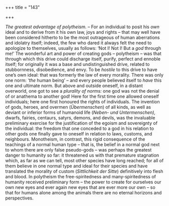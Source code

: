 +++
title = "143"

+++

*The greatest advantage of polytheism.* – For an individual to posit his *own* ideal and to derive from it his own law, joys and rights – that may well have been considered hitherto to be the most outrageous of human aberrations and idolatry itself; indeed, the few who dared it always felt the need to apologize to themselves, usually as follows: ‘Not I\! Not I\! But a *god* through me\!’ The wonderful art and power of creating gods – polytheism – was that through which this drive could discharge itself, purify, perfect and ennoble itself; for originally it was a base and undistinguished drive, related to stubbornness, disobedience, and envy. To be *hostile* to this drive to have one’s own ideal: that was formerly the law of every morality. There was only one norm: *‘the* human being’ – and every people believed itself to *have* this one and ultimate norm. But above and outside oneself, in a distant overworld, one got to see a *plurality of norms:* one god was not the denial of or anathema to another god\! Here for the first time one allowed oneself individuals; here one first honoured the rights of individuals. The invention of gods, heroes, and overmen \(*Übermenschen*\) of all kinds, as well as deviant or inferior forms of humanoid life \(*Neben- und Untermenschen\),* dwarfs, fairies, centaurs, satyrs, demons, and devils, was the invaluable preliminary exercise for the justification of the egoism and sovereignty of the individual: the freedom that one conceded to a god in his relation to other gods one finally gave to oneself in relation to laws, customs, and neighbours. Monotheism, in contrast, this rigid consequence of the teachings of a normal human type – that is, the belief in a normal god next to whom there are only false pseudo-gods – was perhaps the greatest danger to humanity so far: it threatened us with that premature stagnation which, as far as we can tell, most other species have long reached; for all of them believe in one normal type and ideal for their species and have translated the morality of custom \(*Sittlichkeit der Sitte*\) definitively into flesh and blood. In polytheism the free-spiritedness and many-spiritedness of humanity received preliminary form – the power to create for ourselves our own new eyes and ever again new eyes that are ever more our own – so that for humans alone among the animals there are no eternal horizons and perspectives.


